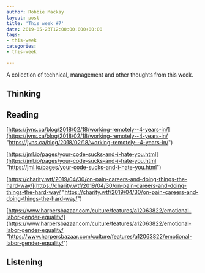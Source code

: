 ```yaml
---
author: Robbie Mackay
layout: post
title: 'This week #7'
date: 2019-05-23T12:00:00.000+00:00
tags:
- this-week
categories:
- this-week

---
```

A collection of technical, management and other thoughts from this week.

## Thinking

## Reading

[https://jvns.ca/blog/2018/02/18/working-remotely--4-years-in/](https://jvns.ca/blog/2018/02/18/working-remotely--4-years-in/ "https://jvns.ca/blog/2018/02/18/working-remotely--4-years-in/")

[https://jml.io/pages/your-code-sucks-and-i-hate-you.html](https://jml.io/pages/your-code-sucks-and-i-hate-you.html "https://jml.io/pages/your-code-sucks-and-i-hate-you.html")

[https://charity.wtf/2019/04/30/on-pain-careers-and-doing-things-the-hard-way/](https://charity.wtf/2019/04/30/on-pain-careers-and-doing-things-the-hard-way/ "https://charity.wtf/2019/04/30/on-pain-careers-and-doing-things-the-hard-way/")

[https://www.harpersbazaar.com/culture/features/a12063822/emotional-labor-gender-equality/](https://www.harpersbazaar.com/culture/features/a12063822/emotional-labor-gender-equality/ "https://www.harpersbazaar.com/culture/features/a12063822/emotional-labor-gender-equality/")

## Listening